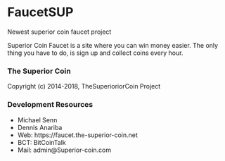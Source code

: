 # FaucetSUP
Newest superior coin faucet project

Superior Coin Faucet is a site where you can win money easier. The only thing you have to do, is sign up and collect coins every hour.

### The Superior Coin
Copyright (c) 2014-2018, TheSuperioriorCoin Project

### Development Resources
<ul>
  <li>Michael Senn</li>
  <li>Dennis Anariba</li>
  <li>Web: https://faucet.the-superior-coin.net</li>
  <li>BCT: BitCoinTalk</li>
  <li>Mail: admin@Superior-coin.com</li>
<ul>
  
